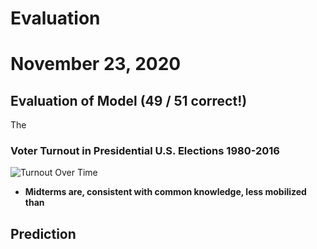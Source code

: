 # Evaluation

# November 23, 2020



## Evaluation of Model (49 / 51 correct!)


The 


### Voter Turnout in Presidential U.S. Elections 1980-2016

![Turnout Over Time](../figures/final/turnout_overtime.png)


- **Midterms are, consistent with common knowledge, less mobilized than**



## Prediction
